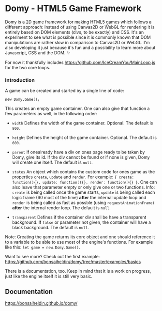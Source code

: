 # Domy - HTML5 Game Framework
Domy is a 2D game framework for making HTML5 games which follows a different approach: Instead of using Canvas2D or WebGL for rendering it is entirely based on DOM elements (divs, to be exactly) and CSS. It's an experiment to see what is possible since it is commonly known that DOM manipulations are rather slow in comparison to Canvas2D or WebGL. I'm also developing it just because it's fun and a possibility to learn more about Javascript, CSS and the DOM. ✨

For now it thankfully includes https://github.com/IceCreamYou/MainLoop.js for the two core loops.

### Introduction

A game can be created and started by a single line of code:

`new Domy.Game();`

This creates an empty game container. One can also give that function a few parameters as well, in the following order:

* `width` Defines the width of the game container. Optional. The default is `800`.
* `height` Defines the height of the game container. Optional. The default is `600`.
* `parent` If onealready have a div on ones page ready to be taken by Domy, give its id. If the div cannot be found or if none is given, Domy will create one itself. The default is `null`.
* `states` An object which contains the custom code for ones game as the properties `create`, `update` and `render`. For example: `{ create: function(){}, update: function(){}, render: function(){} }`. One can also leave that parameter empty or only give one or two functions. Info: `create` is being called once the game starts, `update` is being called each logic frame (60 most of the time) **after** the internal update loop and `render` is being called as fast as possble (using `requestAnimationFrame`) **after** the internal render loop. The default is `null`.

* `transparent` Defines if the container div shall be have a transparent background. If `false` or parameter not given, the container will have a black background. The default is `null`.

Note: Creating the game returns its core object and one should reference it to a variable to be able to use most of the engine's functions. For example like this: `let game = new.Domy.Game()`.

Want to see more? Check out the first example: https://github.com/bonsaiheldin/domy/tree/master/examples/basics

There is a documentation, too. Keep in mind that it is a work on progress, just like the engine itself it is still very basic.

## Documentation
https://bonsaiheldin.github.io/domy/
